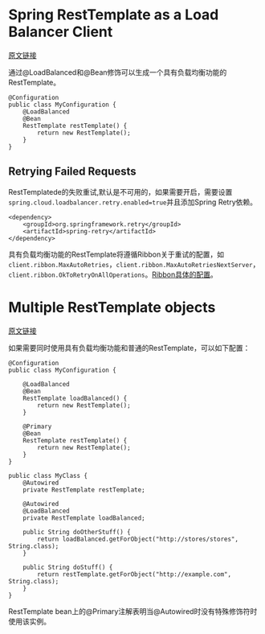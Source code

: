 # Spring RestTemplate as a Load Balancer Client 
[原文链接](http://cloud.spring.io/spring-cloud-static/Dalston.SR4/single/spring-cloud.html#_spring_resttemplate_as_a_load_balancer_client)

通过@LoadBalanced和@Bean修饰可以生成一个具有负载均衡功能的RestTemplate。

```
@Configuration
public class MyConfiguration {
    @LoadBalanced
    @Bean
    RestTemplate restTemplate() {
        return new RestTemplate();
    }
}
```

## Retrying Failed Requests
RestTemplatede的失败重试,默认是不可用的，如果需要开启，需要设置`spring.cloud.loadbalancer.retry.enabled=true`并且添加Spring Retry依赖。

```
<dependency>
	<groupId>org.springframework.retry</groupId>
	<artifactId>spring-retry</artifactId>
</dependency>
```
具有负载均衡功能的RestTemplate将遵循Ribbon关于重试的配置，如`client.ribbon.MaxAutoRetries`，`client.ribbon.MaxAutoRetriesNextServer`，`client.ribbon.OkToRetryOnAllOperations`。[Ribbon具体的配置](https://github.com/Netflix/ribbon/wiki/Getting-Started#the-properties-file-sample-clientproperties)。

# Multiple RestTemplate objects 
[原文链接](http://cloud.spring.io/spring-cloud-static/Dalston.SR4/single/spring-cloud.html#_multiple_resttemplate_objects)

如果需要同时使用具有负载均衡功能和普通的RestTemplate，可以如下配置：

```
@Configuration
public class MyConfiguration {

    @LoadBalanced
    @Bean
    RestTemplate loadBalanced() {
        return new RestTemplate();
    }

    @Primary
    @Bean
    RestTemplate restTemplate() {
        return new RestTemplate();
    }
}

public class MyClass {
    @Autowired
    private RestTemplate restTemplate;

    @Autowired
    @LoadBalanced
    private RestTemplate loadBalanced;

    public String doOtherStuff() {
        return loadBalanced.getForObject("http://stores/stores", String.class);
    }

    public String doStuff() {
        return restTemplate.getForObject("http://example.com", String.class);
    }
}
```
RestTemplate bean上的@Primary注解表明当@Autowired时没有特殊修饰符时使用该实例。 